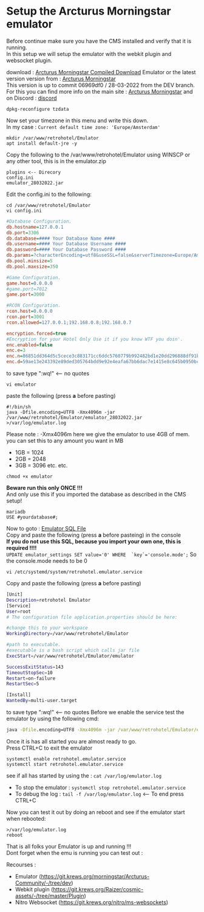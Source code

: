 # Setup the Arcturus Morningstar emulator  

Before continue make sure you have the CMS installed and verify that it is running.  
In this setup we will setup the emulator with the webkit plugin and websocket plugin.  

download : [Arcturus Morningstar Compiled Download](https://git.krews.org/duckietm/ubuntu-tutorial/-/tree/main/Emulator_Compiled#modal-upload-blob) Emulator or the latest version  version from : [Arcturus Morningstar](https://git.krews.org/morningstar/Arcturus-Community/-/tree/dev)  
This version is up to commit 06969df0 / 28-03-2022 from the DEV branch.  
For this you can find more info on the main site : [Arcturus Morningstar](https://git.krews.org/morningstar/Arcturus-Community/-/tree/master) and on Discord : [discord](https://discord.gg/BzfFsTp)  

```shell
dpkg-reconfigure tzdata
```
Now set your timezone in this menu and write this down.  
In my case : ```Current default time zone: 'Europe/Amsterdam' ```

```shell
mkdir /var/www/retrohotel/Emulator
apt install default-jre -y
```
Copy the following to the /var/www/retrohotel/Emulator using WINSCP or any other tool, this is in the emulator.zip
```dir
plugins <-- Direcory
config.ini
emulator_28032022.jar
```  

Edit the config.ini to the following:
```shell
cd /var/www/retrohotel/Emulator
vi config.ini
```
```ini
#Database Configuration.
db.hostname=127.0.0.1
db.port=3306
db.database=#### Your Database Name ####
db.username=#### Your Database Username ####
db.password=#### Your Database Password ####
db.params=?characterEncoding=utf8&useSSL=false&serverTimezone=Europe/Amsterdam ## Set your timezone beware Use capitals like in the example 
db.pool.minsize=5
db.pool.maxsize=350

#Game Configuration.
game.host=0.0.0.0
#game.port=7012
game.port=3000

#RCON Configuration.
rcon.host=0.0.0.0
rcon.port=3001
rcon.allowed=127.0.0.1;192.168.0.8;192.168.0.7

encryption.forced=true
#Encryption for your Hotel Only Use it if you know WTF you doin'.
enc.enabled=false
enc.e=3
enc.n=86851dd364d5c5cece3c883171cc6ddc5760779b992482bd1e20dd296888df91b33b936a7b93f06d29e8870f703a216257dec7c81de0058fea4cc5116f75e6efc4e9113513e45357dc3fd43d4efab5963ef178b78bd61e81a14c603b24c8bcce0a12230b320045498edc29282ff0603bc7b7dae8fc1b05b52b2f301a9dc783b7
enc.d=59ae13e243392e89ded305764bdd9e92e4eafa67bb6dac7e1415e8c645b0950bccd26246fd0d4af37145af5fa026c0ec3a94853013eaae5ff1888360f4f9449ee023762ec195dff3f30ca0b08b8c947e3859877b5d7dced5c8715c58b53740b84e11fbc71349a27c31745fcefeeea57cff291099205e230e0c7c27e8e1c0512b
``` 
to save type ":wq!"   <-- no quotes
```shell
vi emulator
```
paste the following (press **a** before pasting)
```
#!/bin/sh
java -Dfile.encoding=UTF8 -Xmx4096m -jar /var/www/retrohotel/Emulator/emulator_28032022.jar >/var/log/emulator.log
```
Please note : -Xmx4096m here we give the emulator to use 4GB of mem. you can set this to any amount you want in MB  
- 1GB = 1024
- 2GB = 2048
- 3GB = 3096
etc. etc.  
```shell
chmod +x emulator
```
**Beware run this only ONCE !!!**  
And only use this if you imported the database as described in the CMS setup!

```mysql
mariadb
USE #yourdatabase#;
```
Now to goto : [Emulator SQL File](https://git.krews.org/duckietm/ubuntu-tutorial/-/blob/main/Emulator_Compiled/Emulator.sql)  
Copy and paste the following (press **a** before pasteing) in the console  
**If you do not use this SQL, because you import your own one, this is required !!!!**  
```UPDATE emulator_settings SET value='0' WHERE  `key`='console.mode';```
So the console.mode needs to be 0  

```shell
vi /etc/systemd/system/retrohotel.emulator.service
```
Copy and paste the following (press **a** before pasting)
```bash
[Unit]
Description=retrohotel Emulator
[Service]
User=root
# The configuration file application.properties should be here:

#change this to your workspace
WorkingDirectory=/var/www/retrohotel/Emulator

#path to executable.
#executable is a bash script which calls jar file
ExecStart=/var/www/retrohotel/Emulator/emulator

SuccessExitStatus=143
TimeoutStopSec=10
Restart=on-failure
RestartSec=5

[Install]
WantedBy=multi-user.target
```  
to save type ":wq!"   <-- no quotes
Before we enable the service test the emulator by using the following cmd:
```cmd
java -Dfile.encoding=UTF8 -Xmx4096m -jar /var/www/retrohotel/Emulator/emulator_28032022.jar
```
Once it is has all started you are almost ready to go.  
Press CTRL+C to exit the emulator  
```shell
systemctl enable retrohotel.emulator.service
systemctl start retrohotel.emulator.service
```
see if all has started by using the : ```cat /var/log/emulator.log```
- To stop the emulator : ```systemctl stop retrohotel.emulator.service```
- To debug the log : ```tail -f /var/log/emulator.log``` <-- To end press CTRL+C

Now you can test it out by doing an reboot and see if the emulator start when rebooted:
```shell
>/var/log/emulator.log
reboot
```

That is all folks your Emulator is up and running !!!  
Dont forget when the emu is running you can test out : 

Recourses :

- Emulator (https://git.krews.org/morningstar/Arcturus-Community/-/tree/dev)
- Webkit plugin (https://git.krews.org/Raizer/cosmic-assets/-/tree/master/Plugin)
- Nitro Websocket (https://git.krews.org/nitro/ms-websockets)


